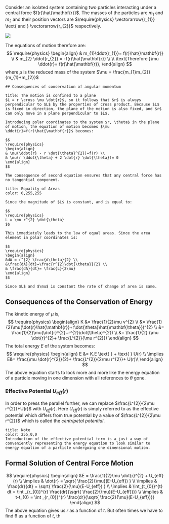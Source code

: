 Consider an isolated system containing two particles interacting under a central force $f(r)\hat{\mathbf{r}}$. The masses of the particles are $m_{1} \text{ and } m_{2}$ and their position vectors are $\require{physics} \vectorarrow{r_{1}} \text{ and } \vectorarrow{r_{2}}$ respectively.

![](https://i.imgur.com/JAjXvql.png)

The equations of motion therefore are:
$$
\require{physics}
\begin{align}
& m_{1}\ddot{r_{1}}= f(r)\hat{\mathbf{r}} \\
& m_{2} \ddot{r_{2}} = -f(r)\hat{\mathbf{r}} \\ \\
\text{Therefore }\mu \ddot{r}= f(r)\hat{\mathbf{r}},
\end{align}
$$
where $\mu$ is the reduced mass of the system $\mu = \frac{m_{1}m_{2}}{m_{1}+m_{2}}$

```ad-note
## Consequences of conservation of angular momentum
```


```ad-note
title: The motion is confined to a plane
$L = r \cross \mu \dot{r}$, so it follows that $r$ is always perpendicular to $L$ by the properties of cross product. Because $L$ is fixed in direction, the plane of the motion is also fixed, and $r$ can only move in a plane perpendicular to $L$.

Introducing polar coordinates to the system $r, \theta$ in the plane of motion, the equation of motion becomes $\mu \ddot{r}=f(r)\hat{\mathbf{r}}$ becomes:

$$
\require{physics}
\begin{align}
& \mu(\ddot{r} - r \dot{\theta}^{2})=f(r) \\
& \mu(r \ddot{\theta} + 2 \dot{r} \dot{\theta})= 0
\end{align}
$$

The consequence of second equation ensures that any central force has no tangential component.
```

```ad-note
title: Equality of Areas
color: 0,255,255

Since the magnitude of $L$ is constant, and is equal to:

$$
\require{physics}
L = \mu r^{2} \dot{\theta}
$$

This immediately leads to the law of equal areas. Since the area element in polar coordinates is:

$$
\require{physics}
\begin{align}
&dA = r^{2} \frac{d\theta}{2} \\
&\frac{dA}{dt}=\frac{r^{2}\dot{\theta}}{2} \\
& \frac{dA}{dt}= \frac{L}{2\mu}
\end{align}
$$

Since $L$ and $\mu$ is constant the rate of change of area is same.
```

## Consequences of the Conservation of Energy

The kinetic energy of $\mu$ is,
 $$
\require{physics}
\begin{align}
K &= \frac{1}{2}\mu v^{2} \\
&= \frac{1}{2}\mu(\dot{r}\hat{\mathbf{r}}+r\dot{\theta}\hat{\mathbf{\theta}})^{2} \\
&= \frac{1}{2}\mu(\dot{r}^{2}+r^{2}\dot{\theta}^{2}) \\
&= \frac{1}{2} (\mu \dot{r}^{2}+ \frac{L^{2}}{\mu r^{2}})
\end{align}
$$
The total energy $E$ of the system becomes:
$$
\require{physics}
\begin{align}
E &= K.E \text{ } + \text{ } U(r) \\
\implies E&= \frac{\mu \dot{r}^{2}}{2}+ \frac{L^{2}}{2\mu r^{2}}+ U(r)\\
\end{align}
$$
The above equation starts to look more and more like the energy equation of a particle moving in one dimension with all references to $\theta$ gone.

### Effective Potential $U_{eff}(r)$

In order to press the parallel further, we can replace $\frac{L^{2}}{2\mu r^{2}}+U(r)$ with $U_{eff}(r)$. Here $U_{eff}(r)$ is simply referred to as the effective potential which differs from true potential by a value of $\frac{L^{2}}{2\mu r^{2}}$ which is called the *centripetal potential*.

```ad-note
title: Note
color: 255,0,0
Introduction of the effective potential term is a just a way of conveniently representing the energy equation to look similar to energy equation of a particle undergoing one dimensional motion. 
```

## Formal Solution of Central Force Motion

$$
\require{physics}
\begin{align}
&E = \frac{1}{2}\mu \dot{r}^{2} + U_{eff}(r) \\
\implies & \dot{r} = \sqrt{ \frac{2}{\mu}(E-U_{eff}) } \\
\implies & \frac{dr}{dt} = \sqrt{ \frac{2}{\mu}(E-U_{eff}) }  \\
\implies & \int_{t_{0}}^{t} dt = \int _{r_{0}}^{r} \frac{dr}{\sqrt{ \frac{2}{\mu}(E-U_{eff})}} \\
\implies & t-t_{0} = \int _{r_{0}}^{r} \frac{dr}{\sqrt{ \frac{2}{\mu}(E-U_{eff})}}
\end{align}
$$
The above equation gives us $r$ as a function of $t$. But often times we have to find θ as a function of $t$, th